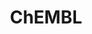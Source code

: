 ---
layout: default
bigquery: https://console.cloud.google.com/bigquery?p=patents-public-data&d=ebi_chembl&page=dataset
citation: '"The ChEMBL database in 2017." Anna Gaulton, Anne Hersey, Michał Nowotka,
  A Patrícia Bento, Jon Chambers, David Mendez, Prudence Mutowo, Francis Atkinson,
  Louisa J Bellis, Elena Cibrián-Uhalte, Mark Davies, Nathan Dedman, Anneli Karlsson,
  María Paula Magariños, John P Overington, George Papadatos, Ines Smit, Andrew R
  Leach Nucleic acids Research (2017) 45 (Database Issue), D945-D954'
contributors: European Bioinformatics Institute
cost: None
description: ChEMBL Data is a manually curated database of small molecules used in
  drug discovery, including information about existing patented drugs.
documentation: 'schema: https://www.ebi.ac.uk/chembl/db_schema


  '
last_edit: Mon, 04 Apr 2022 19:07:30 GMT
location: https://console.cloud.google.com/marketplace/product/google_patents_public_datasets/chembl
maintained_by: EMBL-EBI, an outstation of European Molecular Biology Laboratory
related_publications: '

  ChEMBL: towards direct deposition of bioassay data.


  Mendez D, Gaulton A, Bento AP, Chambers J, De Veij M, Félix E, Magariños MP, Mosquera
  JF, Mutowo P, Nowotka M, Gordillo-Marañón M, Hunter F, Junco L, Mugumbate G, Rodriguez-Lopez
  M, Atkinson F, Bosc N, Radoux CJ, Segura-Cabrera A, Hersey A, Leach AR.


  — Nucleic Acids Res. 2019; 47(D1):D930-D940. doi: 10.1093/nar/gky1075

  '
schema_fields: '[''idx'', ''tid_fixed'', ''warning_type'', ''alogp'', ''label'', ''met_conversion'',
  ''acd_logd'', ''mol_frac_id'', ''black_box_warning'', ''pref_name'', ''chembl_id'',
  ''cell_source_tissue'', ''warning_description'', ''comp_go_id'', ''l1'', ''availability_type'',
  ''enzyme_tid'', ''num_lipinski_ro5_violations'', ''doi'', ''mc_target_name'', ''helm_notation'',
  ''domain_description'', ''toid'', ''level3_description'', ''source'', ''site_residues'',
  ''smarts'', ''assay_type'', ''nda_type'', ''stat'', ''product_id'', ''hba_lipinski'',
  ''assay_category'', ''data_validity_comment'', ''cell_source_tax_id'', ''published_relation'',
  ''first_approval'', ''pathway_id'', ''stem'', ''abstract'', ''level4_description'',
  ''protein_class_id'', ''assay_tissue'', ''normal_range_min'', ''stem_class'', ''warning_id'',
  ''mol_hrac_id'', ''disease_efficacy'', ''ingredient'', ''protclasssyn_id'', ''drugind_id'',
  ''active_molregno'', ''standard_flag'', ''relationship_type'', ''compound_key'',
  ''cellosaurus_id'', ''major_class'', ''log_id'', ''journal'', ''comp_class_id'',
  ''src_short_name'', ''tax_id'', ''units'', ''standard_upper_value'', ''standard_inchi_key'',
  ''prediction_method'', ''short_name'', ''withdrawn_class'', ''clo_id'', ''domain_type'',
  ''warning_country'', ''biocomp_id'', ''homologue'', ''max_phase_for_ind'', ''num_alerts'',
  ''first_in_class'', ''published_type'', ''accession'', ''definition'', ''published_units'',
  ''variant_id'', ''curated_by'', ''issue'', ''name'', ''sequence_md5sum'', ''patent_no'',
  ''ddd_units'', ''activity_comment'', ''description'', ''mecref_id'', ''chebi_par_id'',
  ''alert_name'', ''standard_text_value'', ''binding_site_comment'', ''ddd_value'',
  ''sequence'', ''selectivity_comment'', ''parent_go_id'', ''enzyme_name'', ''parameter_type'',
  ''drug_substance_flag'', ''pchembl_value'', ''aspect'', ''withdrawn_reason'', ''value'',
  ''compound_name'', ''isoform'', ''level1'', ''ddd_comment'', ''irac_code'', ''tbl'',
  ''assay_param_id'', ''canonical_smiles'', ''cell_source_organism'', ''pubmed_id'',
  ''bei'', ''entity_id'', ''usan_substem'', ''publication_number'', ''withdrawn_country'',
  ''cx_most_bpka'', ''mw_freebase'', ''assay_organism'', ''std_act_id'', ''innovator_company'',
  ''hba'', ''l2'', ''mc_target_type'', ''trade_name'', ''hbd_lipinski'', ''bao_endpoint'',
  ''tissue_id'', ''level3'', ''hrac_class_id'', ''irac_class_id'', ''caloha_id'',
  ''indref_id'', ''acd_most_apka'', ''relationship'', ''comments'', ''dosed_ingredient'',
  ''cx_logd'', ''level1_description'', ''assay_class_id'', ''organism'', ''patent_use_code'',
  ''uberon_id'', ''molecular_mechanism'', ''ass_cls_map_id'', ''acd_most_bpka'', ''ref_id'',
  ''inorganic_flag'', ''rtb'', ''parent_molregno'', ''previous_company'', ''mol_irac_id'',
  ''usan_year'', ''who_extra'', ''mol_atc_id'', ''cell_id'', ''assay_test_type'',
  ''parent_type'', ''co_stem_id'', ''l3'', ''src_description'', ''dosage_form'', ''ref_url'',
  ''type'', ''alert_set_id'', ''bto_id'', ''direct_interaction'', ''potential_duplicate'',
  ''level2'', ''level5'', ''standard_type'', ''rgid'', ''mc_target_accession'', ''domain_id'',
  ''downgraded'', ''ro3_pass'', ''l5'', ''drug_product_flag'', ''result_flag'', ''indication_class'',
  ''site_name'', ''metref_id'', ''route'', ''updated_by'', ''efo_id'', ''met_comment'',
  ''level2_description'', ''molecular_species'', ''assay_tax_id'', ''compd_id'', ''entity_type'',
  ''last_active'', ''parameter_value'', ''db_version'', ''cx_logp'', ''frac_code'',
  ''src_assay_id'', ''last_page'', ''level4'', ''cidx'', ''ddd_admr'', ''heavy_atoms'',
  ''qed_weighted'', ''chirality'', ''hbd'', ''record_id'', ''atc_code'', ''ap_id'',
  ''molregno'', ''mw_monoisotopic'', ''upper_value'', ''targcomp_id'', ''ref_type'',
  ''res_stem_id'', ''assay_source'', ''relationship_desc'', ''species_group_flag'',
  ''domain_name'', ''component_id'', ''research_stem'', ''class_type'', ''related_tid'',
  ''assay_id'', ''active_ingredient'', ''assay_strain'', ''approval_date'', ''warning_year'',
  ''protein_class_desc'', ''as_id'', ''class_level'', ''cpd_str_alert_id'', ''lle'',
  ''assay_desc'', ''oral'', ''targrel_id'', ''site_id'', ''drug_record_id'', ''sei'',
  ''cell_description'', ''standard_inchi'', ''le'', ''metabolite_record_id'', ''doc_type'',
  ''bao_format'', ''cl_lincs_id'', ''activity_id'', ''molsyn_id'', ''target_mapping'',
  ''mc_tax_id'', ''version'', ''pathway_key'', ''delist_flag'', ''doc_id'', ''smid'',
  ''tid'', ''hrac_code'', ''oc_id'', ''relation'', ''max_phase'', ''sitecomp_id'',
  ''frac_class_id'', ''mesh_heading'', ''actsm_id'', ''path'', ''mechanism_of_action'',
  ''predbind_id'', ''prodrug'', ''cell_name'', ''bao_id'', ''aidx'', ''country'',
  ''priority'', ''full_mwt'', ''patent_id'', ''cx_most_apka'', ''acd_logp'', ''protein_class_synonym'',
  ''warnref_id'', ''l4'', ''ddd_id'', ''curation_comment'', ''end_position'', ''alert_id'',
  ''ad_type'', ''company'', ''uo_units'', ''target_desc'', ''creation_date'', ''usan_stem_id'',
  ''ridx'', ''status'', ''warning_class'', ''synonyms'', ''first_page'', ''normal_range_max'',
  ''standard_value'', ''start_position'', ''patent_expire_date'', ''molfile'', ''assay_subcellular_fraction'',
  ''source_domain_id'', ''component_synonym'', ''action_type'', ''l8'', ''psa'', ''parenteral'',
  ''job_id'', ''mesh_id'', ''topical'', ''substrate_record_id'', ''go_id'', ''withdrawn_year'',
  ''formulation_id'', ''published_value'', ''year'', ''mutation'', ''orig_description'',
  ''prod_pat_id'', ''set_name'', ''compsyn_id'', ''mechanism_comment'', ''qudt_units'',
  ''src_compound_id'', ''parent_id'', ''volume'', ''activity_count'', ''usan_stem_definition'',
  ''updated_on'', ''mc_organism'', ''assay_cell_type'', ''cell_ontology_id'', ''natural_product'',
  ''submission_date'', ''mec_id'', ''subgroup'', ''standard_relation'', ''db_source'',
  ''full_molformula'', ''strength'', ''withdrawn_flag'', ''l6'', ''confidence'', ''molecule_type'',
  ''confidence_score'', ''usan_stem'', ''authors'', ''who_name'', ''therapeutic_flag'',
  ''src_id'', ''text_value'', ''met_id'', ''standard_units'', ''title'', ''applicant_full_name'',
  ''structure_type'', ''syn_type'', ''efo_term'', ''aromatic_rings'', ''l7'', ''polymer_flag'',
  ''component_type'', ''target_type'', ''annotation'', ''num_ro5_violations'']'
shortname: chembl
tags:
- biotechnology
- health
- chemical
- bioinformatics
- medical
terms_of_use: CC BY-SA 3.0
title: ChEMBL
uuid: e232a192-965c-4ec9-904c-155b6dfe56c5
---